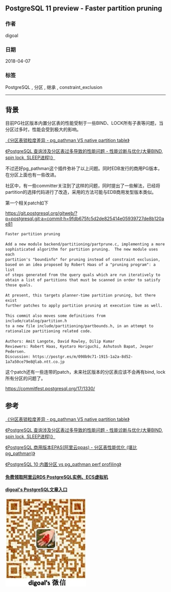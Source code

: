 ## PostgreSQL 11 preview - Faster partition pruning    
                                                                           
### 作者                                                                           
digoal                                                                           
                                                                           
### 日期                                                                           
2018-04-07                                                                       
                                                                           
### 标签                                                                           
PostgreSQL , 分区 , 继承 , constraint_exclusion     
                                                                           
----                                                                           
                                                                           
## 背景       
目前PG社区版本内置分区表的性能受制于一些BIND、LOCK所有子表等问题，当分区过多时，性能会受到极大的影响。    
    
[《分区表锁粒度差异 - pg_pathman VS native partition table》](../201802/20180206_01.md)      
    
[《PostgreSQL 查询涉及分区表过多导致的性能问题 - 性能诊断与优化(大量BIND, spin lock, SLEEP进程)》](../201801/20180124_01.md)      
    
不过还好pg_pathman这个插件弥补了以上问题。同时EDB发行的商用PG版本，在分区上面也有一些改进。    
    
社区中，有一些committer关注到了这样的问题，同时提出了一些解法，已经将partition的选择代码进行了改造，采用的方法可能与EDB商用发型版本类似。    
    
第一个相关patch如下    
    
https://git.postgresql.org/gitweb/?p=postgresql.git;a=commit;h=9fdb675fc5d2de825414e05939727de8b120ae81    
    
```    
Faster partition pruning    
    
Add a new module backend/partitioning/partprune.c, implementing a more    
sophisticated algorithm for partition pruning.  The new module uses each    
partition's "boundinfo" for pruning instead of constraint exclusion,    
based on an idea proposed by Robert Haas of a "pruning program": a list    
of steps generated from the query quals which are run iteratively to    
obtain a list of partitions that must be scanned in order to satisfy    
those quals.    
    
At present, this targets planner-time partition pruning, but there exist    
further patches to apply partition pruning at execution time as well.    
    
This commit also moves some definitions from include/catalog/partition.h    
to a new file include/partitioning/partbounds.h, in an attempt to    
rationalize partitioning related code.    
    
Authors: Amit Langote, David Rowley, Dilip Kumar    
Reviewers: Robert Haas, Kyotaro Horiguchi, Ashutosh Bapat, Jesper Pedersen.    
Discussion: https://postgr.es/m/098b9c71-1915-1a2a-8d52-1a7a50ce79e8@lab.ntt.co.jp    
```    
    
这个patch还有一些连带的patch，未来社区版本的分区表应该不会再有bind, lock所有分区的问题了。     
  
https://commitfest.postgresql.org/17/1330/  
    
## 参考    
[《分区表锁粒度差异 - pg_pathman VS native partition table》](../201802/20180206_01.md)      
    
[《PostgreSQL 查询涉及分区表过多导致的性能问题 - 性能诊断与优化(大量BIND, spin lock, SLEEP进程)》](../201801/20180124_01.md)      
    
[《PostgreSQL 商用版本EPAS(阿里云ppas) - 分区表性能优化 (堪比pg_pathman)》](../201801/20180122_03.md)      
    
[《PostgreSQL 10 内置分区 vs pg_pathman perf profiling》](../201710/20171015_01.md)      
  
  
  
  
  
  
  
  
  
  
  
  
  
#### [免费领取阿里云RDS PostgreSQL实例、ECS虚拟机](https://free.aliyun.com/ "57258f76c37864c6e6d23383d05714ea")
  
  
#### [digoal's PostgreSQL文章入口](https://github.com/digoal/blog/blob/master/README.md "22709685feb7cab07d30f30387f0a9ae")
  
  
![digoal's weixin](../pic/digoal_weixin.jpg "f7ad92eeba24523fd47a6e1a0e691b59")
  
  
  
  
  
  
  
